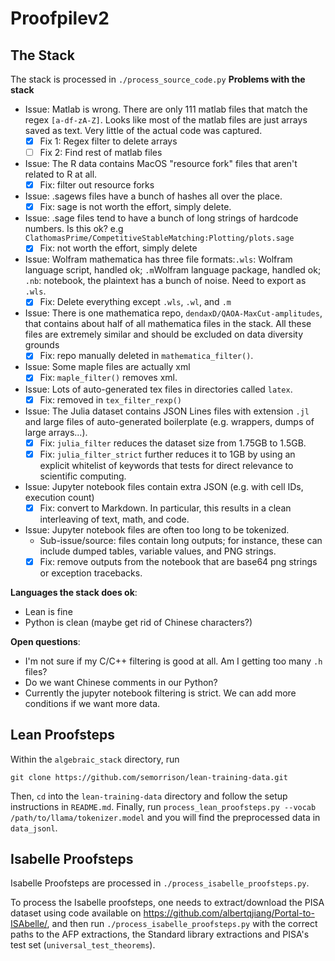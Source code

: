 # Proofpilev2

## The Stack
The stack is processed in `./process_source_code.py`
**Problems with the stack**
- Issue: Matlab is wrong. There are only 111 matlab files that match the regex `[a-df-zA-Z]`. Looks like most of the matlab files are just arrays saved as text. Very little of the actual code was captured.
    - [x] Fix 1: Regex filter to delete arrays
    - [ ] Fix 2: Find rest of matlab files
- Issue: The R data contains MacOS "resource fork" files that aren't related to R at all.
    - [x] Fix: filter out resource forks
- Issue: .sagews files have a bunch of hashes all over the place.
    - [x] Fix: sage is not worth the effort, simply delete.
- Issue: .sage files tend to have a bunch of long strings of hardcode numbers. Is this ok? e.g `ClathomasPrime/CompetitiveStableMatching:Plotting/plots.sage`
    - [x] Fix: not worth the effort, simply delete
- Issue: Wolfram mathematica has three file formats:`.wls`: Wolfram language script, handled ok; `.m`Wolfram language package, handled ok; `.nb`: notebook, the plaintext has a bunch of noise. Need to export as `.wls`.
    - [x] Fix: Delete everything except `.wls`, `.wl`, and `.m`
- Issue: There is one mathematica repo, `dendaxD/QAOA-MaxCut-amplitudes`, that contains about half of all mathematica files in the stack. All these files are extremely similar and should be excluded on data diversity grounds
    - [x] Fix: repo manually deleted in `mathematica_filter()`.
- Issue: Some maple files are actually xml
    - [x] Fix: `maple_filter()` removes xml.
- Issue: Lots of auto-generated tex files in directories called `latex`.
    - [x] Fix: removed in `tex_filter_rexp()`
- Issue: The Julia dataset contains JSON Lines files with extension `.jl` and  large files of auto-generated boilerplate (e.g. wrappers, dumps of large arrays...).
    - [x] Fix: `julia_filter` reduces the dataset size from 1.75GB to 1.5GB.
    - [x] Fix: `julia_filter_strict` further reduces it to 1GB by using an explicit whitelist of keywords that tests for direct relevance to scientific computing.
- Issue: Jupyter notebook files contain extra JSON (e.g. with cell IDs, execution count)
    - [x] Fix: convert to Markdown. In particular, this results in a clean interleaving of text, math, and code.
- Issue: Jupyter notebook files are often too long to be tokenized.
    - Sub-issue/source: files contain long outputs; for instance, these can include dumped tables, variable values, and PNG strings.
    - [X] Fix: remove outputs from the notebook that are base64 png strings or exception tracebacks.

**Languages the stack does ok**:
- Lean is fine
- Python is clean (maybe get rid of Chinese characters?)

**Open questions**:
- I'm not sure if my C/C++ filtering is good at all. Am I getting too many `.h` files?
- Do we want Chinese comments in our Python?
- Currently the jupyter notebook filtering is strict. We can add more conditions if we want more data.

## Lean Proofsteps
Within the `algebraic_stack` directory, run 
```
git clone https://github.com/semorrison/lean-training-data.git
```
Then, `cd` into the `lean-training-data` directory and follow the setup instructions in `README.md`. Finally, run `process_lean_proofsteps.py --vocab /path/to/llama/tokenizer.model` and you will find the preprocessed data in `data_jsonl`.

## Isabelle Proofsteps
Isabelle Proofsteps are processed in `./process_isabelle_proofsteps.py`.

To process the Isabelle proofsteps, one needs to extract/download the PISA dataset using code available on https://github.com/albertqjiang/Portal-to-ISAbelle/, and then run `./process_isabelle_proofsteps.py` with the correct paths to the AFP extractions, the Standard library extractions and PISA's test set (`universal_test_theorems`).
